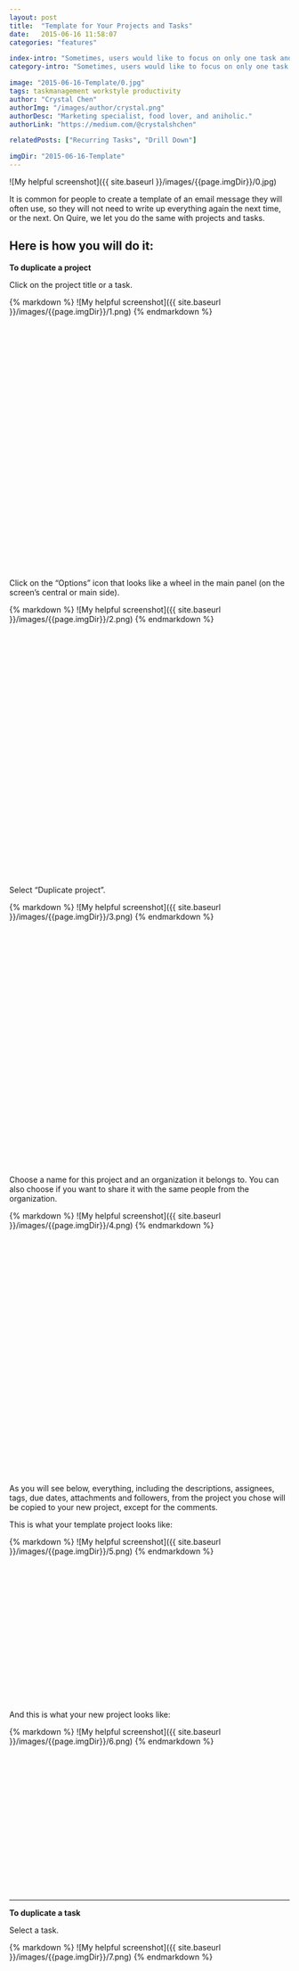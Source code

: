 ```yaml
---
layout: post
title:  "Template for Your Projects and Tasks"
date:   2015-06-16 11:58:07
categories: "features"

index-intro: "Sometimes, users would like to focus on only one task and its subtasks on Quire, especially when they have a long task list and want to hide all the other tasks from the screen."
category-intro: "Sometimes, users would like to focus on only one task and its subtasks on Quire, especially when they have a long task list and want to hide all the other tasks from the screen..."

image: "2015-06-16-Template/0.jpg"
tags: taskmanagement workstyle productivity
author: "Crystal Chen"
authorImg: "/images/author/crystal.png"
authorDesc: "Marketing specialist, food lover, and aniholic."
authorLink: "https://medium.com/@crystalshchen"

relatedPosts: ["Recurring Tasks", "Drill Down"]

imgDir: "2015-06-16-Template"
---
```



![My helpful screenshot]({{ site.baseurl }}/images/{{page.imgDir}}/0.jpg)

It is common for people to create a template of an email message they will often use, so they will not need to write up everything again the next time, or the next. On Quire, we let you do the same with projects and tasks.

## Here is how you will do it:

**To duplicate a project**

Click on the project title or a task.

<div style="width: 600px; height: 490px; margin: 0 auto;">
{% markdown %}
![My helpful screenshot]({{ site.baseurl }}/images/{{page.imgDir}}/1.png)
{% endmarkdown %}
</div>

Click on the “Options” icon that looks like a wheel in the main panel (on the screen’s central or main side).

<div style="width: 600px; height: 489px; margin: 0 auto;">
{% markdown %}
![My helpful screenshot]({{ site.baseurl }}/images/{{page.imgDir}}/2.png)
{% endmarkdown %}
</div>

Select “Duplicate project”.

<div style="width: 600px; height: 475px; margin: 0 auto;">
{% markdown %}
![My helpful screenshot]({{ site.baseurl }}/images/{{page.imgDir}}/3.png)
{% endmarkdown %}
</div>

Choose a name for this project and an organization it belongs to. You can also choose if you want to share it with the same people from the organization.

<div style="width: 600px; height: 475px; margin: 0 auto;">
{% markdown %}
![My helpful screenshot]({{ site.baseurl }}/images/{{page.imgDir}}/4.png)
{% endmarkdown %}
</div>

As you will see below, everything, including the descriptions, assignees, tags, due dates, attachments and followers, from the project you chose will be copied to your new project, except for the comments.

This is what your template project looks like:

<div style="width: 600px; height: 296px; margin: 0 auto;">
{% markdown %}
![My helpful screenshot]({{ site.baseurl }}/images/{{page.imgDir}}/5.png)
{% endmarkdown %}
</div>

And this is what your new project looks like:

<div style="width: 600px; height: 296px; margin: 0 auto;">
{% markdown %}
![My helpful screenshot]({{ site.baseurl }}/images/{{page.imgDir}}/6.png)
{% endmarkdown %}
</div>

---

**To duplicate a task**

Select a task.

<div style="width: 600px; height: 496px; margin: 0 auto;">
{% markdown %}
![My helpful screenshot]({{ site.baseurl }}/images/{{page.imgDir}}/7.png)
{% endmarkdown %}
</div>

Click on the “Options” icon that looks like 3 vertical dots in the detail panel (on the screen’s right side).

<div style="width: 570px; height: 486px; margin: 0 auto;">
{% markdown %}
![My helpful screenshot]({{ site.baseurl }}/images/{{page.imgDir}}/8.png)
{% endmarkdown %}
</div>

Select “Duplicate this task”.

<div style="width: 560px; height: 486px; margin: 0 auto;">
{% markdown %}
![My helpful screenshot]({{ site.baseurl }}/images/{{page.imgDir}}/9.png)
{% endmarkdown %}
</div>

Choose a name for the copy of the task.

<div style="width: 547px; height: 391px; margin: 0 auto;">
{% markdown %}
![My helpful screenshot]({{ site.baseurl }}/images/{{page.imgDir}}/10.png)
{% endmarkdown %}
</div>

As you will see below, everything, including the descriptions, assignees, tags, due dates and attachments, from the task you chose will be copied to your new task, except for the comments.

This is what your template task looks like:

<div style="width: 700px; height: 361px; margin: 0 auto;">
{% markdown %}
![My helpful screenshot]({{ site.baseurl }}/images/{{page.imgDir}}/11.png)
{% endmarkdown %}
</div>

And this is what your new task looks like:

<div style="width: 700px; height: 429px; margin: 0 auto;">
{% markdown %}
![My helpful screenshot]({{ site.baseurl }}/images/{{page.imgDir}}/12.png)
{% endmarkdown %}
</div>

---

Now, when you have similar projects in your organization or similar tasks across your project, you know how to make a template for them.

## <div style="text-align:center;">There’ll be more to come!<div>

[jekyll]:      http://jekyllrb.com
[jekyll-gh]:   https://github.com/jekyll/jekyll
[jekyll-help]: https://github.com/jekyll/jekyll-help
